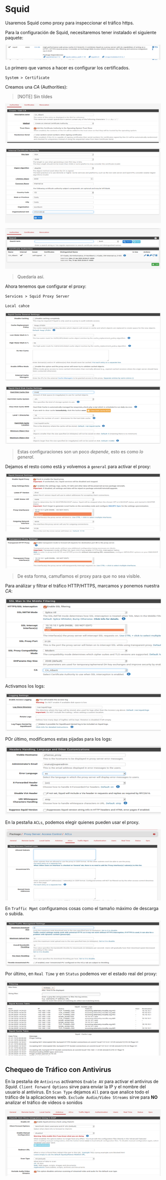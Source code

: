 # Squid

Usaremos Squid como proxy para inspeccionar el tráfico https.

Para la configuración de Squid, necesitaremos tener instalado el siguiente paquete:

![alt text](img/image.png)

Lo primero que vamos a hacer es configurar los certificados.

`System > Certificate`

Creamos una _CA_ (Authorities):

> [NOTE]
> Sin tildes

![alt text](img/image-1.png)

![alt text](img/image-2.png)

![alt text](img/image-3.png)

> Quedaría así.

Ahora tenemos que configurar el proxy:

`Services > Squid Proxy Server`

`Local cahce`

![alt text](img/image-4.png)

![alt text](img/image-5.png)

> Estas configuraciones son un poco _depende_, esto es como _lo general_.

Dejamos el resto como está y volvemos a `general` para activar el proxy:

![alt text](img/image-6.png)

![alt text](img/image-7.png)

> De esta forma, camuflamos el proxy para que no sea visible.

Para análizar y filtrar el tráfico HTTP/HTTPS, marcamos y ponemos nuestra _CA_:

![alt text](img/image-8.png)

Activamos los logs:

![alt text](img/image-9.png)

POr último, modificamos estas pijadas para los logs:

![alt text](img/image-10.png)

En la pestaña `ACLs`, podemos elegir quienes pueden usar el proxy.

![alt text](img/image-11.png)

En `Traffic Mgmt` configuramos cosas como el tamaño máximo de descarga o subida.

![alt text](img/image-12.png)

Por último, en `Real Time` y en `Status` podemos ver el estado real del proxy:

![alt text](img/image-13.png)

## Chequeo de Tráfico con Antivirus

En la pestaña de `Antivirus` activamos `Enable AV` para activar el antivirus de _Squid_. `Client Forward Options` sirve para enviar la IP y el nombre del usuario al antivirus. En `Scan Type` dejamos `All` para que analice todo el tráfico de la aplicaciones web. `Exclude Audio/Video Streams` sirve para **NO** analizar el tráfico de videos o sonidos

![alt text](img/image-14.png)